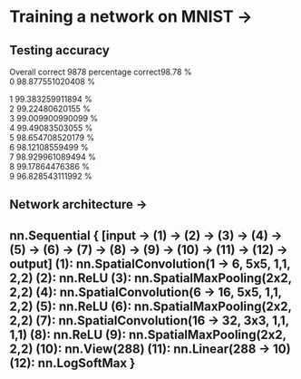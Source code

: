 # Training a network on MNIST ->
## Testing accuracy
Overall correct 9878 percentage correct98.78 % 	
0	98.877551020408 % 

1	99.383259911894 % 	
2	99.22480620155 % 	
3	99.009900990099 % 	
4	99.49083503055 % 	
5	98.654708520179 % 	
6	98.12108559499 % 	
7	98.929961089494 % 	
8	99.17864476386 % 	
9	96.828543111992 % 

## Network architecture ->
nn.Sequential {
  [input -> (1) -> (2) -> (3) -> (4) -> (5) -> (6) -> (7) -> (8) -> (9) -> (10) -> (11) -> (12) -> output]
  (1): nn.SpatialConvolution(1 -> 6, 5x5, 1,1, 2,2)
  (2): nn.ReLU
  (3): nn.SpatialMaxPooling(2x2, 2,2)
  (4): nn.SpatialConvolution(6 -> 16, 5x5, 1,1, 2,2)
  (5): nn.ReLU
  (6): nn.SpatialMaxPooling(2x2, 2,2)
  (7): nn.SpatialConvolution(16 -> 32, 3x3, 1,1, 1,1)
  (8): nn.ReLU
  (9): nn.SpatialMaxPooling(2x2, 2,2)
  (10): nn.View(288)
  (11): nn.Linear(288 -> 10)
  (12): nn.LogSoftMax
}
---
